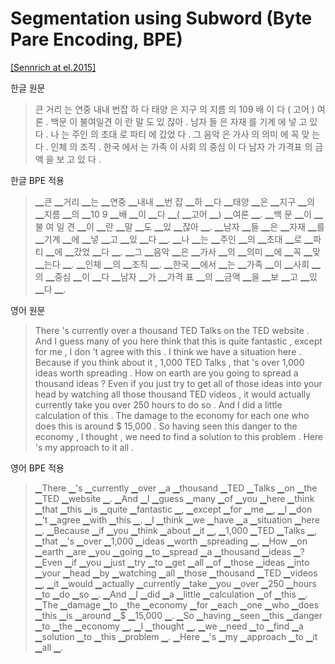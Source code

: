 # Segmentation using Subword (Byte Pare Encoding, BPE)

[[Sennrich at el.2015]](https://arxiv.org/pdf/1508.07909.pdf)

한글 원문
>큰 거리 는 연중 내내 번잡 하 다
태양 은 지구 의 지름 의 109 배 이 다
( 고어 ) 여론 .
백문 이 불여일견 이 란 말 도 있 잖아 .
남자 들 은 자재 를 기계 에 넣 고 있 다 .
나 는 주인 의 초대 로 파티 에 갔었 다 .
그 음악 은 가사 의 의미 에 꼭 맞 는다 .
인체 의 조직 .
한국 에서 는 가족 이 사회 의 중심 이 다
남자 가 가격표 의 금액 을 보 고 있 다 .

한글 BPE 적용
>▁큰 ▁거리 ▁는 ▁연중 ▁내내 ▁번 잡 ▁하 ▁다
▁태양 ▁은 ▁지구 ▁의 ▁지름 ▁의 ▁10 9 ▁배 ▁이 ▁다
▁( ▁고어 ▁) ▁여론 ▁.
▁백 문 ▁이 ▁불 여 일 견 ▁이 ▁란 ▁말 ▁도 ▁있 ▁잖아 ▁.
▁남자 ▁들 ▁은 ▁자재 ▁를 ▁기계 ▁에 ▁넣 ▁고 ▁있 ▁다 ▁.
▁나 ▁는 ▁주인 ▁의 ▁초대 ▁로 ▁파티 ▁에 ▁갔었 ▁다 ▁.
▁그 ▁음악 ▁은 ▁가사 ▁의 ▁의미 ▁에 ▁꼭 ▁맞 ▁는다 ▁.
▁인체 ▁의 ▁조직 ▁.
▁한국 ▁에서 ▁는 ▁가족 ▁이 ▁사회 ▁의 ▁중심 ▁이 ▁다
▁남자 ▁가 ▁가격 표 ▁의 ▁금액 ▁을 ▁보 ▁고 ▁있 ▁다 ▁.

영어 원문
>There 's currently over a thousand TED Talks on the TED website .
And I guess many of you here think that this is quite fantastic , except for me , I don 't agree with this .
I think we have a situation here .
Because if you think about it , 1,000 TED Talks , that 's over 1,000 ideas worth spreading .
How on earth are you going to spread a thousand ideas ?
Even if you just try to get all of those ideas into your head by watching all those thousand TED videos , it would actually currently take you over 250 hours to do so .
And I did a little calculation of this .
The damage to the economy for each one who does this is around $ 15,000 .
So having seen this danger to the economy , I thought , we need to find a solution to this problem .
Here 's my approach to it all .

영어 BPE 적용
>▁There ▁'s ▁currently ▁over ▁a ▁thousand ▁TED ▁Talks ▁on ▁the ▁TED ▁website ▁.
▁And ▁I ▁guess ▁many ▁of ▁you ▁here ▁think ▁that ▁this ▁is ▁quite ▁fantastic ▁, ▁except ▁for ▁me ▁, ▁I ▁don ▁'t ▁agree ▁with ▁this ▁.
▁I ▁think ▁we ▁have ▁a ▁situation ▁here ▁.
▁Because ▁if ▁you ▁think ▁about ▁it ▁, ▁1,000 ▁TED ▁Talks ▁, ▁that ▁'s ▁over ▁1,000 ▁ideas ▁worth ▁spreading ▁.
▁How ▁on ▁earth ▁are ▁you ▁going ▁to ▁spread ▁a ▁thousand ▁ideas ▁?
▁Even ▁if ▁you ▁just ▁try ▁to ▁get ▁all ▁of ▁those ▁ideas ▁into ▁your ▁head ▁by ▁watching ▁all ▁those ▁thousand ▁TED ▁videos ▁, ▁it ▁would ▁actually ▁currently ▁take ▁you ▁over ▁250 ▁hours ▁to ▁do ▁so ▁.
▁And ▁I ▁did ▁a ▁little ▁calculation ▁of ▁this ▁.
▁The ▁damage ▁to ▁the ▁economy ▁for ▁each ▁one ▁who ▁does ▁this ▁is ▁around ▁$ ▁15,000 ▁.
▁So ▁having ▁seen ▁this ▁danger ▁to ▁the ▁economy ▁, ▁I ▁thought ▁, ▁we ▁need ▁to ▁find ▁a ▁solution ▁to ▁this ▁problem ▁.
▁Here ▁'s ▁my ▁approach ▁to ▁it ▁all ▁.
